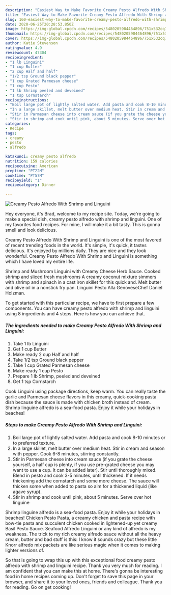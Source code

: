 ```yaml
---
description: "Easiest Way to Make Favorite Creamy Pesto Alfredo With Shrimp and Linguini"
title: "Easiest Way to Make Favorite Creamy Pesto Alfredo With Shrimp and Linguini"
slug: 160-easiest-way-to-make-favorite-creamy-pesto-alfredo-with-shrimp-and-linguini
date: 2020-06-25T20:28:53.850Z
image: https://img-global.cpcdn.com/recipes/5480205984464896/751x532cq70/creamy-pesto-alfredo-with-shrimp-and-linguini-recipe-main-photo.jpg
thumbnail: https://img-global.cpcdn.com/recipes/5480205984464896/751x532cq70/creamy-pesto-alfredo-with-shrimp-and-linguini-recipe-main-photo.jpg
cover: https://img-global.cpcdn.com/recipes/5480205984464896/751x532cq70/creamy-pesto-alfredo-with-shrimp-and-linguini-recipe-main-photo.jpg
author: Katie Stevenson
ratingvalue: 4.9
reviewcount: 47304
recipeingredient:
- "1 lb Linguini"
- "1 cup Butter"
- "2 cup Half and half"
- "1/2 tsp Ground black pepper"
- "1 cup Grated Parmesan cheese"
- "1 cup Pesto"
- "1 lb Shrimp peeled and deveined"
- "1 tsp Cornstarch"
recipeinstructions:
- "Boil large pot of lightly salted water. Add pasta and cook 8-10 minutes or to preferred texture."
- "In a large skillet, melt butter over medium heat. Stir in cream and season with pepper. Cook 6-8 minutes, stirring constantly."
- "Stir in Parmesan cheese into cream sauce (if you grate the cheese yourself, a half cup is plenty, if you use pre-grated cheese you may want to use a cup. It can be added later). Stir until thoroughly mixed. Blend in pesto and cook 3-5 minutes, until thickened. If it needs thickening add the cornstarch and some more cheese. The sauce will thicken some when added to pasta so aim for a thickened liquid (like agave syrup)."
- "Stir in shrimp and cook until pink, about 5 minutes. Serve over hot linguine"
categories:
- Recipe
tags:
- creamy
- pesto
- alfredo

katakunci: creamy pesto alfredo 
nutrition: 159 calories
recipecuisine: American
preptime: "PT22M"
cooktime: "PT57M"
recipeyield: "1"
recipecategory: Dinner

---
```



![Creamy Pesto Alfredo With Shrimp and Linguini](https://img-global.cpcdn.com/recipes/5480205984464896/751x532cq70/creamy-pesto-alfredo-with-shrimp-and-linguini-recipe-main-photo.jpg)

Hey everyone, it's Brad, welcome to my recipe site. Today, we're going to make a special dish, creamy pesto alfredo with shrimp and linguini. One of my favorites food recipes. For mine, I will make it a bit tasty. This is gonna smell and look delicious.

Creamy Pesto Alfredo With Shrimp and Linguini is one of the most favored of recent trending foods in the world. It's simple, it's quick, it tastes delicious. It's enjoyed by millions daily. They are nice and they look wonderful. Creamy Pesto Alfredo With Shrimp and Linguini is something which I have loved my entire life.

Shrimp and Mushroom Linguini with Creamy Cheese Herb Sauce. Cooked shrimp and sliced fresh mushrooms A creamy coconut mixture simmers with shrimp and spinach in a cast iron skillet for this quick and. Melt butter and olive oil in a nonstick fry pan. Linguini Pesto Alla GenoveseChef Daniel Holzman.


To get started with this particular recipe, we have to first prepare a few components. You can have creamy pesto alfredo with shrimp and linguini using 8 ingredients and 4 steps. Here is how you can achieve that.

<!--inarticleads1-->

##### The ingredients needed to make Creamy Pesto Alfredo With Shrimp and Linguini:

1. Take 1 lb Linguini
1. Get 1 cup Butter
1. Make ready 2 cup Half and half
1. Take 1/2 tsp Ground black pepper
1. Take 1 cup Grated Parmesan cheese
1. Make ready 1 cup Pesto
1. Prepare 1 lb Shrimp, peeled and deveined
1. Get 1 tsp Cornstarch


Cook Linguini using package directions, keep warm. You can really taste the garlic and Parmesan cheese flavors in this creamy, quick-cooking pasta dish because the sauce is made with chicken broth instead of cream. Shrimp linguine alfredo is a sea-food pasta. Enjoy it while your holidays in beaches! 

<!--inarticleads2-->

##### Steps to make Creamy Pesto Alfredo With Shrimp and Linguini:

1. Boil large pot of lightly salted water. Add pasta and cook 8-10 minutes or to preferred texture.
1. In a large skillet, melt butter over medium heat. Stir in cream and season with pepper. Cook 6-8 minutes, stirring constantly.
1. Stir in Parmesan cheese into cream sauce (if you grate the cheese yourself, a half cup is plenty, if you use pre-grated cheese you may want to use a cup. It can be added later). Stir until thoroughly mixed. Blend in pesto and cook 3-5 minutes, until thickened. If it needs thickening add the cornstarch and some more cheese. The sauce will thicken some when added to pasta so aim for a thickened liquid (like agave syrup).
1. Stir in shrimp and cook until pink, about 5 minutes. Serve over hot linguine


Shrimp linguine alfredo is a sea-food pasta. Enjoy it while your holidays in beaches! Chicken Pesto Pasta, a creamy chicken and pasta recipe with bow-tie pasta and succulent chicken cooked in lightened-up yet creamy Basil Pesto Sauce. Seafood Alfredo Linguini or any kind of alfredo is my weakness. The trick to my rich creamy alfredo sauce without all the heavy cream, butter and bad stuff is this: I know it sounds crazy but these little Knorr alfredo mix packets are like serious magic when it comes to making lighter versions of. 

So that is going to wrap this up with this exceptional food creamy pesto alfredo with shrimp and linguini recipe. Thank you very much for reading. I am confident that you can make this at home. There's gonna be interesting food in home recipes coming up. Don't forget to save this page in your browser, and share it to your loved ones, friends and colleague. Thank you for reading. Go on get cooking!
